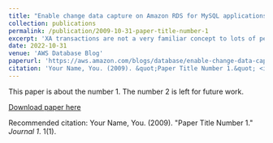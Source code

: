 ```yaml
---
title: "Enable change data capture on Amazon RDS for MySQL applications that are using XA transactions"
collection: publications
permalink: /publication/2009-10-31-paper-title-number-1
excerpt: 'XA transactions are not a very familiar concept to lots of people and therefore hardly used. An XA transaction is a two-phase commit protocol that supports distributed transactions that updates multiple relational databases. It involves a transaction manager that monitors this global transaction. XA makes sure that transactional updates are committed in all of the participating databases in this global transaction, or are fully rolled back out of all of the databases, reverting to the state prior to the start of the transaction. XA transactions are also useful when you need to coordinate a transaction between different databases.'
date: 2022-10-31
venue: 'AWS Database Blog'
paperurl: 'https://aws.amazon.com/blogs/database/enable-change-data-capture-on-amazon-rds-for-mysql-applications-that-are-using-xa-transactions/'
citation: 'Your Name, You. (2009). &quot;Paper Title Number 1.&quot; <i>Journal 1</i>. 1(1).'
---
```

This paper is about the number 1. The number 2 is left for future work.

[Download paper here](https://aws.amazon.com/blogs/database/enable-change-data-capture-on-amazon-rds-for-mysql-applications-that-are-using-xa-transactions/)

Recommended citation: Your Name, You. (2009). "Paper Title Number 1." <i>Journal 1</i>. 1(1).